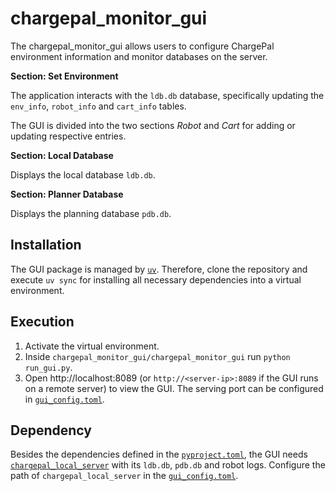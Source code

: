 # chargepal_monitor_gui

The chargepal_monitor_gui allows users to configure ChargePal environment information and monitor databases on the server.

**Section: Set Environment**

The application interacts with the `ldb.db` database, specifically updating the `env_info`, `robot_info` and `cart_info` tables.

The GUI is divided into the two sections *Robot* and *Cart* for adding or updating respective entries.

**Section: Local Database**

Displays the local database `ldb.db`.

**Section: Planner Database**

Displays the planning database `pdb.db`.

## Installation

The GUI package is managed by [`uv`](https://docs.astral.sh/uv/). Therefore, clone the repository and execute `uv sync` for installing all necessary dependencies into a virtual environment.

## Execution

1. Activate the virtual environment.
2. Inside `chargepal_monitor_gui/chargepal_monitor_gui` run `python run_gui.py`.
3. Open http://localhost:8089 (or `http://<server-ip>:8089` if the GUI runs on a remote server) to view the GUI. The serving port can be configured in [`gui_config.toml`](./chargepal_monitor_gui/cfg/gui_config.toml).

## Dependency

Besides the dependencies defined in the [`pyproject.toml`](./pyproject.toml), the GUI needs [`chargepal_local_server`](https://github.com/DFKI-ChargePal/chargepal_local_server) with its `ldb.db`, `pdb.db` and robot logs. Configure the path of `chargepal_local_server` in the [`gui_config.toml`](./chargepal_monitor_gui/cfg/gui_config.toml).
